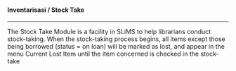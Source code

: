 #### Inventarisasi / Stock Take
<hr>
The Stock Take Module is a facility in SLiMS to help librarians conduct stock-taking. When the stock-taking process begins, all items except those being borrowed (status = on loan) will be marked as lost, and appear in the menu Current Lost Item until the item concerned is checked in the stock-take
